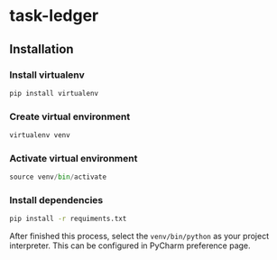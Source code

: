 # task-ledger

## Installation

### Install virtualenv

```python 
pip install virtualenv
```

### Create virtual environment
```python
virtualenv venv
```

### Activate virtual environment
```python
source venv/bin/activate
```

### Install dependencies
```bash
pip install -r requiments.txt
```
After finished this process, select the `venv/bin/python` as your project 
interpreter. This can be configured in PyCharm preference page.
